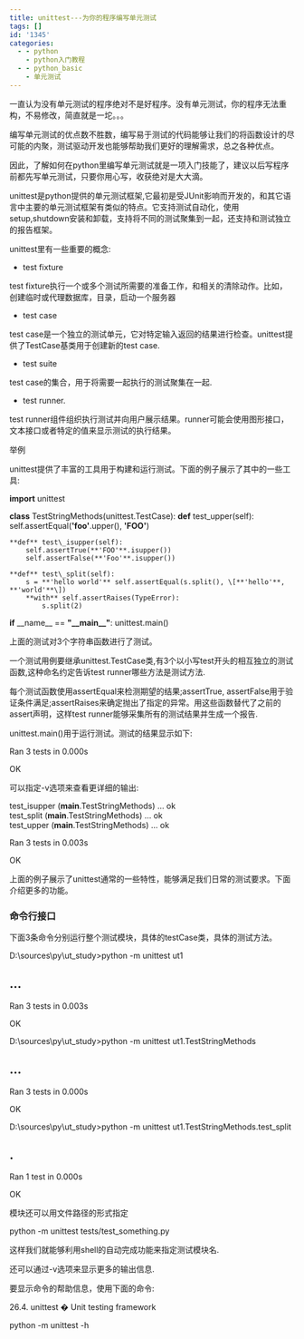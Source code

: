 ```yaml
---
title: unittest---为你的程序编写单元测试
tags: []
id: '1345'
categories:
  - - python
    - python入门教程
  - - python_basic
    - 单元测试
---
```


一直认为没有单元测试的程序绝对不是好程序。没有单元测试，你的程序无法重构，不易修改，简直就是一坨。。。

编写单元测试的优点数不胜数，编写易于测试的代码能够让我们的将函数设计的尽可能的内聚，测试驱动开发也能够帮助我们更好的理解需求，总之各种优点。

因此，了解如何在python里编写单元测试就是一项入门技能了，建议以后写程序前都先写单元测试，只要你用心写，收获绝对是大大滴。

unittest是python提供的单元测试框架,它最初是受JUnit影响而开发的，和其它语言中主要的单元测试框架有类似的特点。它支持测试自动化，使用setup,shutdown安装和卸载，支持将不同的测试聚集到一起，还支持和测试独立的报告框架。

unittest里有一些重要的概念:

*   test fixture

test fixture执行一个或多个测试所需要的准备工作，和相关的清除动作。比如，创建临时或代理数据库，目录，启动一个服务器

*   test case

test case是一个独立的测试单元，它对特定输入返回的结果进行检查。unittest提供了TestCase基类用于创建新的test case.

*   test suite

test case的集合，用于将需要一起执行的测试聚集在一起.

*   test runner.

test runner组件组织执行测试并向用户展示结果。runner可能会使用图形接口，文本接口或者特定的值来显示测试的执行结果。

举例

unittest提供了丰富的工具用于构建和运行测试。下面的例子展示了其中的一些工具:

**import** unittest

**class** TestStringMethods(unittest.TestCase):
    **def** test\_upper(self):
        self.assertEqual(**'foo'**.upper(), **'FOO'**)
        
    **def** test\_isupper(self):
        self.assertTrue(**'FOO'**.isupper())
        self.assertFalse(**'Foo'**.isupper())
        
    **def** test\_split(self):
        s = **'hello world'** self.assertEqual(s.split(), \[**'hello'**, **'world'**\])
        **with** self.assertRaises(TypeError):
            s.split(2)

**if** \_\_name\_\_ == **"\_\_main\_\_"**:
    unittest.main()

上面的测试对3个字符串函数进行了测试。

一个测试用例要继承unittest.TestCase类,有3个以小写test开头的相互独立的测试函数,这种命名约定告诉test runner哪些方法是测试方法.

每个测试函数使用assertEqual来检测期望的结果;assertTrue, assertFalse用于验证条件满足;assertRaises来确定抛出了指定的异常。用这些函数替代了之前的assert声明，这样test runner能够采集所有的测试结果并生成一个报告.

unittest.main()用于运行测试。测试的结果显示如下:

Ran 3 tests in 0.000s

OK

可以指定-v选项来查看更详细的输出:

test\_isupper (**main**.TestStringMethods) … ok  
test\_split (**main**.TestStringMethods) … ok  
test\_upper (**main**.TestStringMethods) … ok

Ran 3 tests in 0.003s

OK

上面的例子展示了unittest通常的一些特性，能够满足我们日常的测试要求。下面介绍更多的功能。

### 命令行接口

下面3条命令分别运行整个测试模块，具体的testCase类，具体的测试方法。

D:\\sources\\py\\ut\_study>python -m unittest ut1

## …

Ran 3 tests in 0.003s

OK

D:\\sources\\py\\ut\_study>python -m unittest ut1.TestStringMethods

## …

Ran 3 tests in 0.000s

OK

D:\\sources\\py\\ut\_study>python -m unittest ut1.TestStringMethods.test\_split

## .

Ran 1 test in 0.000s

OK

模块还可以用文件路径的形式指定

python -m unittest tests/test\_something.py

这样我们就能够利用shell的自动完成功能来指定测试模块名.

还可以通过-v选项来显示更多的输出信息.

要显示命令的帮助信息，使用下面的命令:

26.4. unittest � Unit testing framework

python -m unittest -h